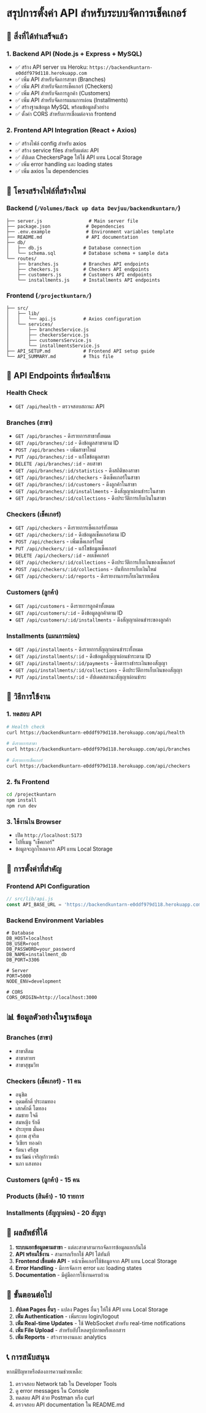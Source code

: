 # สรุปการตั้งค่า API สำหรับระบบจัดการเช็คเกอร์

## 🎯 สิ่งที่ได้ทำเสร็จแล้ว

### 1. Backend API (Node.js + Express + MySQL)
- ✅ สร้าง API server บน Heroku: `https://backendkuntarn-e0ddf979d118.herokuapp.com`
- ✅ เพิ่ม API สำหรับจัดการสาขา (Branches)
- ✅ เพิ่ม API สำหรับจัดการเช็คเกอร์ (Checkers)
- ✅ เพิ่ม API สำหรับจัดการลูกค้า (Customers)
- ✅ เพิ่ม API สำหรับจัดการแผนการผ่อน (Installments)
- ✅ สร้างฐานข้อมูล MySQL พร้อมข้อมูลตัวอย่าง
- ✅ ตั้งค่า CORS สำหรับการเชื่อมต่อจาก frontend

### 2. Frontend API Integration (React + Axios)
- ✅ สร้างไฟล์ config สำหรับ axios
- ✅ สร้าง service files สำหรับแต่ละ API
- ✅ อัปเดต CheckersPage ให้ใช้ API แทน Local Storage
- ✅ เพิ่ม error handling และ loading states
- ✅ เพิ่ม axios ใน dependencies

## 📁 โครงสร้างไฟล์ที่สร้างใหม่

### Backend (`/Volumes/Back up data Devjuu/backendkuntarn/`)
```
├── server.js                 # Main server file
├── package.json             # Dependencies
├── .env.example             # Environment variables template
├── README.md                # API documentation
├── db/
│   ├── db.js               # Database connection
│   └── schema.sql          # Database schema + sample data
└── routes/
    ├── branches.js         # Branches API endpoints
    ├── checkers.js         # Checkers API endpoints
    ├── customers.js        # Customers API endpoints
    └── installments.js     # Installments API endpoints
```

### Frontend (`/projectkuntarn/`)
```
├── src/
│   ├── lib/
│   │   └── api.js          # Axios configuration
│   └── services/
│       ├── branchesService.js
│       ├── checkersService.js
│       ├── customersService.js
│       └── installmentsService.js
├── API_SETUP.md            # Frontend API setup guide
└── API_SUMMARY.md          # This file
```

## 🔗 API Endpoints ที่พร้อมใช้งาน

### Health Check
- `GET /api/health` - ตรวจสอบสถานะ API

### Branches (สาขา)
- `GET /api/branches` - ดึงรายการสาขาทั้งหมด
- `GET /api/branches/:id` - ดึงข้อมูลสาขาตาม ID
- `POST /api/branches` - เพิ่มสาขาใหม่
- `PUT /api/branches/:id` - แก้ไขข้อมูลสาขา
- `DELETE /api/branches/:id` - ลบสาขา
- `GET /api/branches/:id/statistics` - ดึงสถิติของสาขา
- `GET /api/branches/:id/checkers` - ดึงเช็คเกอร์ในสาขา
- `GET /api/branches/:id/customers` - ดึงลูกค้าในสาขา
- `GET /api/branches/:id/installments` - ดึงสัญญาผ่อนชำระในสาขา
- `GET /api/branches/:id/collections` - ดึงประวัติการเก็บเงินในสาขา

### Checkers (เช็คเกอร์)
- `GET /api/checkers` - ดึงรายการเช็คเกอร์ทั้งหมด
- `GET /api/checkers/:id` - ดึงข้อมูลเช็คเกอร์ตาม ID
- `POST /api/checkers` - เพิ่มเช็คเกอร์ใหม่
- `PUT /api/checkers/:id` - แก้ไขข้อมูลเช็คเกอร์
- `DELETE /api/checkers/:id` - ลบเช็คเกอร์
- `GET /api/checkers/:id/collections` - ดึงประวัติการเก็บเงินของเช็คเกอร์
- `POST /api/checkers/:id/collections` - บันทึกการเก็บเงินใหม่
- `GET /api/checkers/:id/reports` - ดึงรายงานการเก็บเงินรายเดือน

### Customers (ลูกค้า)
- `GET /api/customers` - ดึงรายการลูกค้าทั้งหมด
- `GET /api/customers/:id` - ดึงข้อมูลลูกค้าตาม ID
- `GET /api/customers/:id/installments` - ดึงสัญญาผ่อนชำระของลูกค้า

### Installments (แผนการผ่อน)
- `GET /api/installments` - ดึงรายการสัญญาผ่อนชำระทั้งหมด
- `GET /api/installments/:id` - ดึงข้อมูลสัญญาผ่อนชำระตาม ID
- `GET /api/installments/:id/payments` - ดึงตารางชำระเงินของสัญญา
- `GET /api/installments/:id/collections` - ดึงประวัติการเก็บเงินของสัญญา
- `PUT /api/installments/:id` - อัปเดตสถานะสัญญาผ่อนชำระ

## 🚀 วิธีการใช้งาน

### 1. ทดสอบ API
```bash
# Health check
curl https://backendkuntarn-e0ddf979d118.herokuapp.com/api/health

# ดึงรายการสาขา
curl https://backendkuntarn-e0ddf979d118.herokuapp.com/api/branches

# ดึงรายการเช็คเกอร์
curl https://backendkuntarn-e0ddf979d118.herokuapp.com/api/checkers
```

### 2. รัน Frontend
```bash
cd /projectkuntarn
npm install
npm run dev
```

### 3. ใช้งานใน Browser
- เปิด `http://localhost:5173`
- ไปที่เมนู "เช็คเกอร์"
- ข้อมูลจะถูกโหลดจาก API แทน Local Storage

## 🔧 การตั้งค่าที่สำคัญ

### Frontend API Configuration
```javascript
// src/lib/api.js
const API_BASE_URL = 'https://backendkuntarn-e0ddf979d118.herokuapp.com/api';
```

### Backend Environment Variables
```env
# Database
DB_HOST=localhost
DB_USER=root
DB_PASSWORD=your_password
DB_NAME=installment_db
DB_PORT=3306

# Server
PORT=5000
NODE_ENV=development

# CORS
CORS_ORIGIN=http://localhost:3000
```

## 📊 ข้อมูลตัวอย่างในฐานข้อมูล

### Branches (สาขา)
- สาขาสีลม
- สาขาสาทร
- สาขาสุขุมวิท

### Checkers (เช็คเกอร์) - 11 คน
- อนุชิต
- อุดมศักดิ์ ประถมทอง
- เสกศักดิ์ โตทอง
- สมชาย ใจดี
- สมหญิง รักดี
- ประยุทธ มั่นคง
- สุภาพ สุจริต
- วิเชียร ทองคำ
- รัตนา ศรีสุข
- ธนวัฒน์ เจริญก้าวหน้า
- นภา แสงทอง

### Customers (ลูกค้า) - 15 คน
### Products (สินค้า) - 10 รายการ
### Installments (สัญญาผ่อน) - 20 สัญญา

## 🎉 ผลลัพธ์ที่ได้

1. **ระบบแยกข้อมูลตามสาขา** - แต่ละสาขาสามารถจัดการข้อมูลแยกกันได้
2. **API พร้อมใช้งาน** - สามารถเรียกใช้ API ได้ทันที
3. **Frontend เชื่อมต่อ API** - หน้าเช็คเกอร์ใช้ข้อมูลจาก API แทน Local Storage
4. **Error Handling** - มีการจัดการ error และ loading states
5. **Documentation** - มีคู่มือการใช้งานครบถ้วน

## 🔄 ขั้นตอนต่อไป

1. **อัปเดต Pages อื่นๆ** - แปลง Pages อื่นๆ ให้ใช้ API แทน Local Storage
2. **เพิ่ม Authentication** - เพิ่มระบบ login/logout
3. **เพิ่ม Real-time Updates** - ใช้ WebSocket สำหรับ real-time notifications
4. **เพิ่ม File Upload** - สำหรับอัปโหลดรูปภาพหรือเอกสาร
5. **เพิ่ม Reports** - สร้างรายงานและ analytics

## 📞 การสนับสนุน

หากมีปัญหาหรือต้องการความช่วยเหลือ:
1. ตรวจสอบ Network tab ใน Developer Tools
2. ดู error messages ใน Console
3. ทดสอบ API ด้วย Postman หรือ curl
4. ตรวจสอบ API documentation ใน README.md 